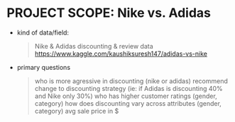 
# PROJECT SCOPE: Nike vs. Adidas
- kind of data/field: 
  > Nike & Adidas discounting & review data
  > https://www.kaggle.com/kaushiksuresh147/adidas-vs-nike
  >
- primary questions
  > who is more agressive in discounting (nike or adidas)
  > recommend change to discounting strategy (ie: if Adidas is discounting 40% and Nike only 30%)
  > who has higher customer ratings (gender, category)
  > how does discounting vary across attributes (gender, category)
  > avg sale price in $
